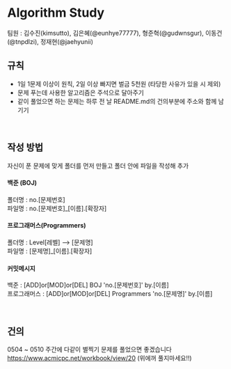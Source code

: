 # Algorithm Study

팀원 : 김수진(kimsutto), 김은혜(@eunhye77777), 형준혁(@gudwnsgur), 이동건(@tnpdlzi), 정재현(@jaehyunii)
<br>


## 규칙 

- 1일 1문제 이상이 원칙, 2일 이상 빠지면 벌금 5천원 (타당한 사유가 있을 시 제외)  <br>
- 문제 푸는데 사용한 알고리즘은 주석으로 달아주기 <br>
- 같이 풀었으면 하는 문제는 하루 전 날 README.md의 건의부분에 주소와 함께 남기기 <br>
<br>

## 작성 방법
  자신이 푼 문제에 맞게 폴더를 먼저 만들고 폴더 안에 파일을 작성해 추가 <br>

#### 백준 (BOJ)

  폴더명 : no.[문제번호] <br>
  파일명 : no.[문제번호]_[이름].[확장자] <br>

#### 프로그래머스(Programmers)
  폴더명 : Level[레벨]  --> [문제명] <br>
  파일명 : [문제명]_[이름].[확장자] <br>

#### 커밋메시지 
  백준 : [ADD]or[MOD]or[DEL] BOJ 'no.[문제번호]' by.[이름] <br>
  프로그래머스 : [ADD]or[MOD]or[DEL] Programmers 'no.[문제명]' by.[이름] <br>
 
<br>

## 건의 

0504 ~ 0510 주간에 다같이 별찍기 문제를 풀었으면 좋겠습니다
https://www.acmicpc.net/workbook/view/20
(위에꺼 풀지마세요!!)
